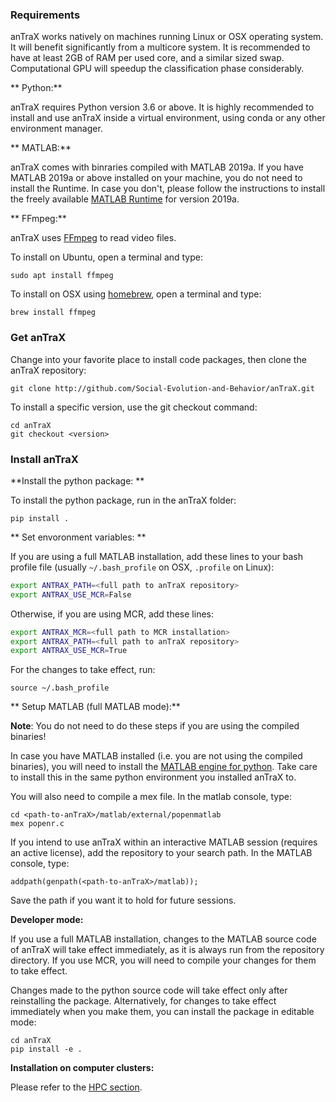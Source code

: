 
### Requirements

anTraX works natively on machines running Linux or OSX operating system. It will benefit significantly from a multicore system. It is recommended to have at least 2GB of RAM per used core, and a similar sized swap. Computational GPU will speedup the classification phase considerably. 

** Python:**

anTraX requires Python version 3.6 or above. It is highly recommended to install and use anTraX inside a virtual environment, using conda or any other environment manager. 

** MATLAB:** 

anTraX comes with binraries compiled with MATLAB 2019a. If you have MATLAB 2019a or above installed on your machine, you do not need to install the Runtime. In case you don't, please follow the instructions to install the freely available [MATLAB Runtime](https://www.mathworks.com/products/compiler/matlab-runtime.html) for version 2019a.

** FFmpeg:**

anTraX uses [FFmpeg](https://www.ffmpeg.org/) to read video files.

To install on Ubuntu, open a terminal and type:

```console
sudo apt install ffmpeg
```

To install on OSX using [homebrew](https://brew.sh/), open a terminal and type:

```console
brew install ffmpeg
```
### Get anTraX

Change into your favorite place to install code packages, then clone the anTraX repository:

```console
git clone http://github.com/Social-Evolution-and-Behavior/anTraX.git
```

To install a specific version, use the git checkout command:

```console
cd anTraX
git checkout <version>
```

### Install anTraX

**Install the python package: **

To install the python package, run in the anTraX folder:

```console
pip install .
```
** Set envoronment variables: **

If you are using a full MATLAB installation, add these lines to your bash profile file (usually `~/.bash_profile` on OSX,   `.profile` on Linux):

```bash
export ANTRAX_PATH=<full path to anTraX repository>
export ANTRAX_USE_MCR=False
```

Otherwise, if you are using MCR, add these lines:

```bash
export ANTRAX_MCR=<full path to MCR installation>
export ANTRAX_PATH=<full path to anTraX repository>
export ANTRAX_USE_MCR=True
```

For the changes to take effect, run:
```console
source ~/.bash_profile
```

** Setup MATLAB (full MATLAB mode):**

**Note**: You do not need to do these steps if you are using the compiled binaries!

In case you have MATLAB installed (i.e. you are not using the compiled binaries), you will need to install the [MATLAB engine for python](https://www.mathworks.com/help/matlab/matlab_external/install-the-matlab-engine-for-python.html). Take care to install this in the same python environment you installed anTraX to.

You will also need to compile a mex file. In the matlab console, type:

```console
cd <path-to-anTraX>/matlab/external/popenmatlab
mex popenr.c
```
If you intend to use anTraX within an interactive MATLAB session (requires an active license), add the repository to your search path. In the MATLAB console, type:

```console
addpath(genpath(<path-to-anTraX>/matlab));
```
Save the path if you want it to hold for future sessions.

**Developer mode:**

If you use a full MATLAB installation, changes to the MATLAB source code of anTraX will take effect immediately, as it is always run from the repository directory. If you use MCR, you will need to compile your changes for them to take effect.

Changes made to the python source code will take effect only after reinstalling the package. Alternatively, for changes to take effect immediately when you make them, you can install the package in editable mode:

```console
cd anTraX
pip install -e .
```

**Installation on computer clusters:**

Please refer to the [HPC section](hpc.md#installation).
